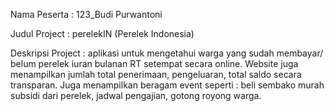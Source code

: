 Nama Peserta : 123_Budi Purwantoni 

Judul Project : perelekIN (Perelek Indonesia) 

Deskripsi Project : aplikasi untuk mengetahui warga yang sudah membayar/ belum perelek iuran bulanan RT setempat secara online. Website juga menampilkan jumlah total penerimaan, pengeluaran, total saldo secara transparan. Juga menampilkan beragam event seperti : beli sembako murah subsidi dari perelek, jadwal pengajian, gotong royong warga.
